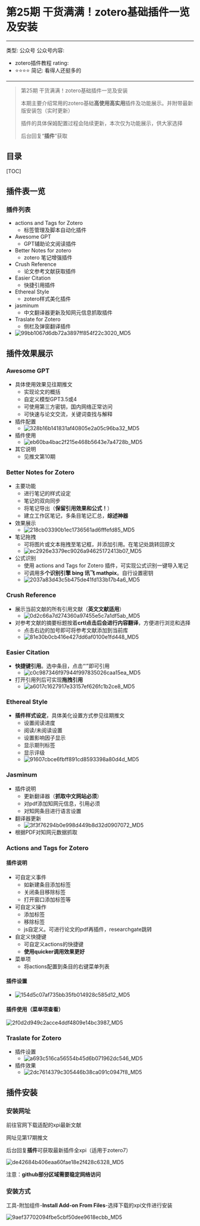 # 第25期 干货满满！zotero基础插件一览及安装

---
类型: 公众号
公众号内容:
  - zotero插件教程
rating:
  - ⭐⭐⭐⭐
简记: 看得人还挺多的
---

> 第25期 干货满满！zotero基础插件一览及安装
> 
> 本期主要介绍常用的zotero基础**高使用高实用**插件及功能展示。并附带最新版安装包（实时更新）
> 
> 插件的具体保姆配置过程会陆续更新，本次仅为功能展示，供大家选择
> 
> 后台回复“**插件**”获取

## 目录

[TOC]

## 插件表一览

### 插件列表

- actions and Tags for Zotero
	- 标签管理及脚本自动化插件
- Awesome GPT
	- GPT辅助论文阅读插件
- Better Notes for zotero
	- zotero 笔记增强插件
- Crush Reference
	- 论文参考文献获取插件
- Easier Citation
	- 快捷引用插件
- Ethereal Style
	- zotero样式美化插件
- jasminum
	- 中文翻译器更新及知网元信息抓取插件
- Traslate for Zotero
	- 侧栏及弹窗翻译插件
- ![99bb1067d6db72a3897ff854f22c3020_MD5](https://pic-go-42.oss-cn-guangzhou.aliyuncs.com/img/99bb1067d6db72a3897ff854f22c3020_MD5.png)

## 插件效果展示

### Awesome GPT

- 具体使用效果见往期推文
	- 实现论文的概括
	- 自定义模型GPT3.5或4
	- 可使用第三方密钥，国内网络正常访问
	- 可快速与论文交流，关键词查找与解释
- 插件配置
	- ![328b16b141831af40805e2a05c96ba32_MD5](https://pic-go-42.oss-cn-guangzhou.aliyuncs.com/img/328b16b141831af40805e2a05c96ba32_MD5.png)
- 插件使用
	- ![eb60ba4bac2f215e468b5643e7a4728b_MD5](https://pic-go-42.oss-cn-guangzhou.aliyuncs.com/img/eb60ba4bac2f215e468b5643e7a4728b_MD5.png)
- 其它说明
	- 见推文第10期

### Better Notes for Zotero

- 主要功能
	- 进行笔记的样式设定
	- 笔记的双向同步
	- 将笔记导出（**保留引用效果和公式！**）
	- 建立工作区笔记，多条目笔记汇总，**综述神器**
- 效果展示
	- ![218cb03390b1ec1736561ad6fffefd85_MD5](https://pic-go-42.oss-cn-guangzhou.aliyuncs.com/img/218cb03390b1ec1736561ad6fffefd85_MD5.png)
- 笔记拖拽
	- 可将图片或文本拖拽至笔记框，并添加引用。在笔记处跳转回原文
	- ![ec2926e3379ec9026a94625172413b07_MD5](https://pic-go-42.oss-cn-guangzhou.aliyuncs.com/img/ec2926e3379ec9026a94625172413b07_MD5.gif)
- 公式识别
	- 使用 actions and Tags for Zotero 插件，可实现公式识别一键导入笔记
	- 可调用多**个识别引擎 bing 讯飞 mathpix**。自行设置密钥
	- ![2037a83d43c5b475de41fd133b17b4a6_MD5](https://pic-go-42.oss-cn-guangzhou.aliyuncs.com/img/2037a83d43c5b475de41fd133b17b4a6_MD5.gif)

### Crush Reference

- 展示当前文献的所有引用文献（**英文文献适用**）
	- ![0d2c66a7d274360a97455e5c7a1df5ab_MD5](https://pic-go-42.oss-cn-guangzhou.aliyuncs.com/img/0d2c66a7d274360a97455e5c7a1df5ab_MD5.png)
- 对参考文献的摘要标题按着**crtl点击后会进行内容翻译**，方便进行浏览和选择
	- 点击右边的加号即可将参考文献添加到当前库
	- ![81e30b0cb416e427dd6af0100e1fd448_MD5](https://pic-go-42.oss-cn-guangzhou.aliyuncs.com/img/81e30b0cb416e427dd6af0100e1fd448_MD5.png)

### Easier Citation

- **快捷键引用**。选中条目，点击“‘”即可引用
	- ![c0c987346f97944f997835026caa15ea_MD5](https://pic-go-42.oss-cn-guangzhou.aliyuncs.com/img/c0c987346f97944f997835026caa15ea_MD5.gif)
- 打开引用列后可实现**拖拽引用**
	- ![a6017c1627917e33157ef626fc1b2ce8_MD5](https://pic-go-42.oss-cn-guangzhou.aliyuncs.com/img/a6017c1627917e33157ef626fc1b2ce8_MD5.gif)

### Ethereal Style

- **插件样式设定**，具体美化设置方式参见往期推文
	- 设置阅读进度
	- 阅读/未阅读设置
	- 设置影响因子显示
	- 显示期刊标签
	- 显示评级
	- ![91607cbce6fbff891cd8593398a80d4d_MD5](https://pic-go-42.oss-cn-guangzhou.aliyuncs.com/img/91607cbce6fbff891cd8593398a80d4d_MD5.png)

### Jasminum

- 插件说明
	- 更新翻译器（**抓取中文网站必须**）
	- 对pdf添加知网元信息，引用必须
	- 对知网条目进行语言设置
- 翻译器更新
	- ![3f3f76294b0e998d449b8d32d0907072_MD5](https://pic-go-42.oss-cn-guangzhou.aliyuncs.com/img/3f3f76294b0e998d449b8d32d0907072_MD5.gif)
- 根据PDF对知网元数据抓取

### Actions and Tags for Zotero

#### 插件说明

- 可自定义事件
	- 如新建条目添加标签
	- 关闭条目移除标签
	- 打开窗口添加标签等
- 可自定义操作
	- 添加标签
	- 移除标签
	- js自定义。可进行论文的pdf再插件，researchgate跳转
- 自定义快捷键
	- 可自定义actions的快捷键
	- **使用quicker调用效果更好**
- 菜单项
	- 将actions配置到条目的右键菜单列表

#### 插件设置

- ![154d5c07af735bb35fb014928c585d12_MD5](https://pic-go-42.oss-cn-guangzhou.aliyuncs.com/img/154d5c07af735bb35fb014928c585d12_MD5.png)

#### 插件使用（菜单项查看）

![2f0d2d949c2acce4ddf4809e14bc3987_MD5](https://pic-go-42.oss-cn-guangzhou.aliyuncs.com/img/2f0d2d949c2acce4ddf4809e14bc3987_MD5.png)

### Traslate for Zotero

- 插件设置
	- ![a693c516ca56554b45d6b071962dc546_MD5](https://pic-go-42.oss-cn-guangzhou.aliyuncs.com/img/a693c516ca56554b45d6b071962dc546_MD5.png)
- 插件效果
	- ![2dc7614379c305446b38ca091c0947f8_MD5](https://pic-go-42.oss-cn-guangzhou.aliyuncs.com/img/2dc7614379c305446b38ca091c0947f8_MD5.png)

## 插件安装

### 安装网址

前往官网下载适配的xpi最新文献

网址见第17期推文

后台回复**插件**可获取最新插件全xpi（适用于zotero7）

![de42684b406eaa60fae18e2f428c6328_MD5](https://pic-go-42.oss-cn-guangzhou.aliyuncs.com/img/de42684b406eaa60fae18e2f428c6328_MD5.png)

注意：**github部分区域需要稳定网络访问**

### 安装方式

工具-附加组件-**Install Add-on From Files**-选择下载的xpi文件进行安装

![9aef37702094fbe5cbf50dee9618ecbb_MD5](https://pic-go-42.oss-cn-guangzhou.aliyuncs.com/img/9aef37702094fbe5cbf50dee9618ecbb_MD5.png)